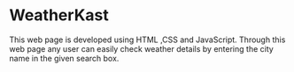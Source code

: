 # WeatherKast
This web page is developed using HTML ,CSS and JavaScript.
Through this web page any user can easily check weather details by entering the city name in the given search box. 
